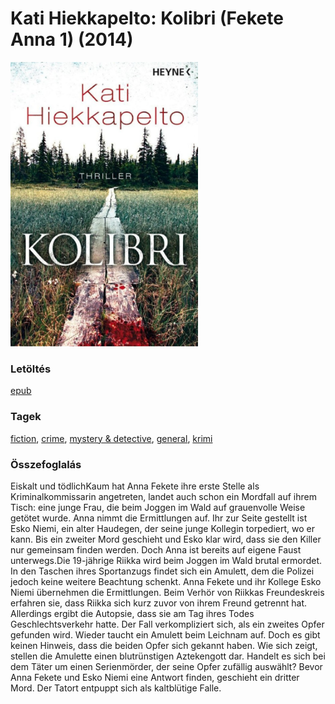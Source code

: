 # <a name="id_1198">Kati Hiekkapelto: Kolibri (Fekete Anna 1) (2014)</a>
<img src="https://github.com/BercziSandor/calibre_lib/raw/main/libs/main/Kati%20Hiekkapelto/Kolibri%20%281198%29/cover.jpg" alt="cover" width="300"/>

### Letöltés
[epub](https://github.com/BercziSandor/calibre_lib/raw/main/libs/main/Kati%20Hiekkapelto/Kolibri%20%281198%29/Kolibri%20-%20Kati%20Hiekkapelto.epub)

### Tagek
[fiction](https://github.com/berczisandor/calibre_lib/libs/main/blob/main/_tags/fiction.md), [crime](https://github.com/berczisandor/calibre_lib/libs/main/blob/main/_tags/crime.md), [mystery & detective](https://github.com/berczisandor/calibre_lib/libs/main/blob/main/_tags/mystery%20%26%20detective.md), [general](https://github.com/berczisandor/calibre_lib/libs/main/blob/main/_tags/general.md), [krimi](https://github.com/berczisandor/calibre_lib/libs/main/blob/main/_tags/krimi.md)

### Összefoglalás
<div>
<p>Eiskalt und tödlichKaum hat Anna Fekete ihre erste Stelle als Kriminalkommissarin angetreten, landet auch schon ein Mordfall auf ihrem Tisch: eine junge Frau, die beim Joggen im Wald auf grauenvolle Weise getötet wurde. Anna nimmt die Ermittlungen auf. Ihr zur Seite gestellt ist Esko Niemi, ein alter Haudegen, der seine junge Kollegin torpediert, wo er kann. Bis ein zweiter Mord geschieht und Esko klar wird, dass sie den Killer nur gemeinsam finden werden. Doch Anna ist bereits auf eigene Faust unterwegs.Die 19-jährige Riikka wird beim Joggen im Wald brutal ermordet. In den Taschen ihres Sportanzugs findet sich ein Amulett, dem die Polizei jedoch keine weitere Beachtung schenkt. Anna Fekete und ihr Kollege Esko Niemi übernehmen die Ermittlungen. Beim Verhör von Riikkas Freundeskreis erfahren sie, dass Riikka sich kurz zuvor von ihrem Freund getrennt hat. Allerdings ergibt die Autopsie, dass sie am Tag ihres Todes Geschlechtsverkehr hatte. Der Fall verkompliziert sich, als ein zweites Opfer gefunden wird. Wieder taucht ein Amulett beim Leichnam auf. Doch es gibt keinen Hinweis, dass die beiden Opfer sich gekannt haben. Wie sich zeigt, stellen die Amulette einen blutrünstigen Aztekengott dar. Handelt es sich bei dem Täter um einen Serienmörder, der seine Opfer zufällig auswählt? Bevor Anna Fekete und Esko Niemi eine Antwort finden, geschieht ein dritter Mord. Der Tatort entpuppt sich als kaltblütige Falle.</p></div>



